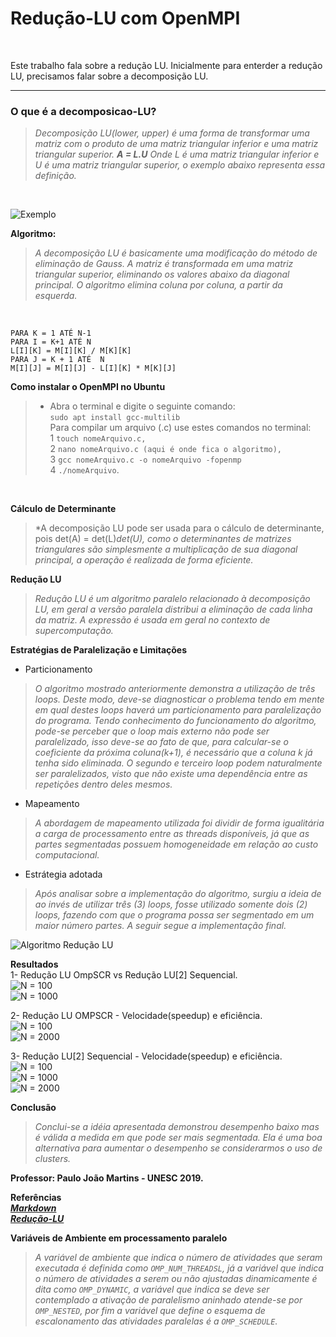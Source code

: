 # Redução-LU com OpenMPI
<br/>

   Este trabalho fala sobre a redução LU.
   Inicialmente para enterder a redução LU, precisamos falar sobre a decomposição LU.

*******

### O que é a decomposicao-LU?

   >*Decomposição LU(lower, upper) é uma forma de transformar uma matriz
   com o produto de uma matriz triangular inferior e uma matriz triangular superior.
                                                   **A = L.U**
   Onde L é uma matriz triangular inferior e U é uma matriz triangular superior,
   o exemplo abaixo representa essa definição.* 
   <br/>
   
![Exemplo](https://encrypted-tbn0.gstatic.com/images?q=tbn:ANd9GcRx8IW7enwn_rcYaN87CGYril9-S0y38_oD8oGIUIZug52fl3SR "Exemplo matriz triangular")
<br/>


**Algoritmo:**<br/>

>*A decomposição LU é basicamente uma modificação do método de eliminação de
Gauss. A matriz é transformada em uma matriz triangular superior, eliminando os
valores abaixo da diagonal principal. O algoritmo elimina coluna por coluna, a partir da
esquerda.* 
   <br/>

`PARA K = 1 ATÉ N-1` <br/>
          `PARA I = K+1 ATÉ N` <br/>
                 `L[I][K] = M[I][K] / M[K][K]` <br/>
                 `PARA J = K + 1 ATÉ  N` <br/>
                              `M[I][J] = M[I][J] - L[I][K] * M[K][J]` <br/>
                              

**Como instalar o OpenMPI no Ubuntu**<br/>
>* Abra o terminal e digite o seguinte comando:<br/>
   `sudo apt install gcc-multilib`<br/>
   Para compilar um arquivo (.c)  use estes comandos no terminal: <br/>
   1 `touch nomeArquivo.c,` <br/>
   2 `nano nomeArquivo.c (aqui é onde fica o algoritmo),` <br/>
   3 `gcc nomeArquivo.c -o nomeArquivo -fopenmp` <br/>
   4 `./nomeArquivo`. <br/>
 <br/>                                                      
                              
**Cálculo de Determinante**
>*A decomposição LU pode ser usada para o cálculo de determinante, pois
det(A) = det(L)*det(U), como o determinantes de matrizes triangulares são
simplesmente a multiplicação de sua diagonal principal, a operação é realizada de forma eficiente.*<br/>

**Redução LU**
>*Redução LU é um algoritmo paralelo relacionado à decomposição LU, em geral a
versão paralela distribui a eliminação de cada linha da matriz. A expressão é usada em
geral no contexto de supercomputação.*<br/>

**Estratégias de Paralelização e Limitações**
* Particionamento
>*O algoritmo mostrado anteriormente demonstra a utilização de três loops. Deste modo, deve-se
diagnosticar o problema tendo em mente em qual destes
loops haverá um particionamento para paralelização do programa. Tendo
conhecimento do funcionamento do algoritmo, pode-se perceber que o loop mais
externo não pode ser paralelizado, isso deve-se
ao fato de que, para calcular-se o coeficiente da próxima coluna(k+1), é necessário que
a coluna k já tenha sido eliminada. O segundo e terceiro loop podem naturalmente ser
paralelizados, visto que não existe uma dependência entre as repetições dentro deles mesmos.*

* Mapeamento
>*A abordagem de mapeamento utilizada foi dividir de forma igualitária a carga
de processamento entre as threads disponíveis, já que as partes segmentadas
possuem homogeneidade em relação ao custo computacional.*

* Estrátegia adotada
>*Após analisar sobre a implementação do algoritmo, surgiu a ideia de ao invés
de utilizar três (3) loops, fosse utilizado somente dois (2) loops, fazendo com que o
programa possa ser segmentado em um maior número partes. A seguir segue a implementação final.*

![Algoritmo Redução LU](https://i.imgur.com/p74scc7.png)


**Resultados** <br/>
1- Redução LU OmpSCR vs Redução LU[2] Sequencial.<br/>
![N = 100](https://image.prntscr.com/image/POYkKGG6Rq2xMIfQKuctxA.png) <br/>
![N = 1000](https://image.prntscr.com/image/jPiKz1sdT2Wp09D2ZSZq-Q.png) <br/>

2- Redução LU OMPSCR - Velocidade(speedup) e eficiência.<br/>
![N = 100](https://image.prntscr.com/image/t_ejhIrYTx2WfTgP_oS6Qg.png) <br/>
![N = 2000](https://image.prntscr.com/image/88fFKQUuQH2bFVdxkOomMQ.png) <br/>

3- Redução LU[2] Sequencial - Velocidade(speedup) e eficiência. <br/>
![N = 100](https://image.prntscr.com/image/dP6VhTigSm2YzJ_EgKF3UA.png) <br/>
![N = 1000](https://image.prntscr.com/image/SzFUQwPRRzSb-ML3OwJJmg.png) <br/>
![N = 2000](https://image.prntscr.com/image/nEMPnxqESyupzEwroTmdAA.png) <br/>


**Conclusão**
>*Conclui-se a idéia apresentada demonstrou desempenho baixo mas é válida a medida em que
pode ser mais segmentada. Ela é uma boa alternativa para aumentar 
o desempenho se considerarmos o uso de clusters.*
 
 **Professor: Paulo João Martins - UNESC 2019.**
 
 **Referências** <br/>
 **[*Markdown*](https://github.com/luong-komorebi/Markdown-Tutorial/blob/master/README_pt-BR.md)** <br/>
 **[*Redução-LU*](https://docs.google.com/viewer?a=v&pid=sites&srcid=ZGVmYXVsdGRvbWFpbnxwcGFyYWxlbGEyOHxneDo0M2JmZjQ3ZDE0YmQ3MjI5)**
 
 
 **Variáveis de Ambiente em processamento paralelo**
 >*A variável de ambiente que indica o número de atividades que seram executada é definida como ```OMP_NUM_THREADSL```,
 já a variável que indica o número de atividades a serem ou não ajustadas dinamicamente é dita como ```OMP_DYNAMIC```,
 a variável que indica se deve ser contemplado a ativação de paralelismo aninhado atende-se por ```OMP_NESTED```,
 por fim a variável que define o esquema de escalonamento das atividades paralelas é a ```OMP_SCHEDULE```.*
 
  
